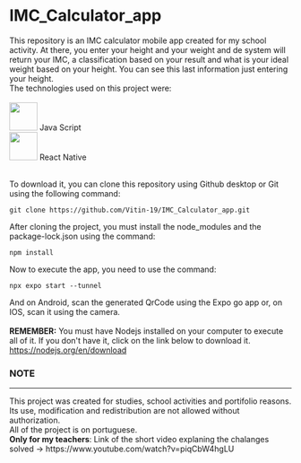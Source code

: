 <h1>IMC_Calculator_app</h1>

This repository is an IMC calculator mobile app created for my school activity. At there, you enter your height and your weight and de system will return your IMC, 
a classification based on your result and what is your ideal weight based on your height. You can see this last information just entering your height.<br>
The technologies used on this project were:<br><br>
<img src="https://cdn.jsdelivr.net/gh/devicons/devicon/icons/javascript/javascript-original.svg" width="50" height="50"/> Java Script <br>
<img src="https://cdn.jsdelivr.net/gh/devicons/devicon/icons/react/react-original.svg" width="50" height="50"/> React Native <br><br>

To download it, you can clone this repository using Github desktop or Git using the following command:
``` shel
git clone https://github.com/Vitin-19/IMC_Calculator_app.git
```
After cloning the project, you must install the node_modules and the package-lock.json using the command:
``` shel
npm install
```
Now to execute the app, you need to use the command:
``` shel
npx expo start --tunnel
```
And on Android, scan the generated QrCode using the Expo go app or, on IOS, scan it using the camera.<br><br>
<b>REMEMBER:</b> You must have Nodejs installed on your computer to execute all of it. If you don't have it, click on the link below to download it.
<a>https://nodejs.org/en/download</a>
<h3>NOTE</h3>
<hr>
This project was created for studies, school activities and portifolio reasons. Its use, modification and redistribution are not allowed without authorization.<br>
All of the project is on portuguese.<br>
<b>Only for my teachers</b>: Link of the short video explaning the chalanges solved -> 
<a>https://www.youtube.com/watch?v=piqCbW4hgLU</a>


